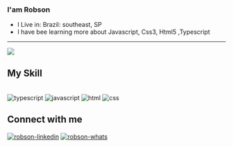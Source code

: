 ### I'am Robson

- I Live in: Brazil: southeast, SP
- I have bee learning more about Javascript, Css3, Html5 ,Typescript
<hr>

<div>
<img src="https://github-readme-stats.vercel.app/api?username=androb86&show_icons=true&hide=prs,issues,contribs" /> 
</div>

## My Skill
<div style="display: inline_block"><br>
<img align="center" alt ="typescript" src="https://img.shields.io/badge/TypeScript-007ACC?style=for-the-badge&logo=typescript&logoColor=white" />
<img align="center" alt ="javascript" src="https://img.shields.io/badge/JavaScript-F7DF1E?style=for-the-badge&logo=javascript&logoColor=black" />
<img align="center" alt ="html" src="https://img.shields.io/badge/HTML5-E34F26?style=for-the-badge&logo=html5&logoColor=white" />
<img align="center" alt ="css" src="https://img.shields.io/badge/CSS-239120?&style=for-the-badge&logo=css3&logoColor=white" />
</div>


## Connect with me
<div style="display: inline_block"> 
<a href="https://linkedin.com/in/robson-araujo-dev/" target="_blank"><img alt="robson-linkedin" align="center" src="https://img.shields.io/badge/LinkedIn-0077B5?style=for-the-badge&logo=linkedin&logoColor=white" /></a>
<a href="https://wa.me/+5513991553690" target="_blank"><img alt="robson-whats" align="center" src="https://img.shields.io/badge/WhatsApp-25D366?style=for-the-badge&logo=whatsapp&logoColor=white"/></a>
  
</div>
